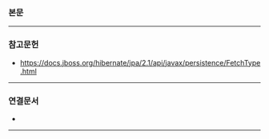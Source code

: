 ### 본문

---
### 참고문헌
- https://docs.jboss.org/hibernate/jpa/2.1/api/javax/persistence/FetchType.html
---
### 연결문서
- 
---